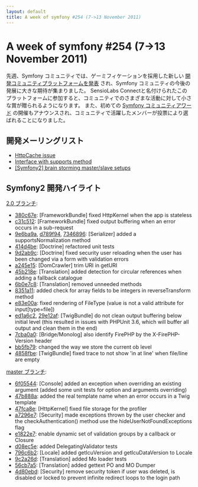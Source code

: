 ```yaml
---
layout: default
title: A week of symfony #254 (7->13 November 2011)
---
```


A week of symfony #254 (7->13 November 2011)
============================================

先週、Symfony コミュニティでは、ゲーミフィケーションを採用した新しい [開発コミュニティプラットフォームを発表](http://symfony.com/blog/developing-the-symfony-community) され、Symfony コミュニティの今後の発展に大きな期待が集まりました。
SensioLabs Connectと名付けられたこのプラットフォームに参加すると、コミュニティでのさまざまな活動に対して小さな賞が贈られるようになります。
また、初めての [Symfony コミュニティアワード](http://awards.symfony.com/) の開催もアナウンスされ、コミュニティで活躍したメンバーが投票により選ばれることになりました。
 
開発メーリングリスト
--------------------

  * [HttpCache issue](https://groups.google.com/forum/#!topic/symfony-devs/2qKekaBJfV4)
  * [Interface with supports method](https://groups.google.com/forum/#!topic/symfony-devs/cxWDUG5jo9Y)
  * [\[Symfony2\] brain storming master/slave setups](https://groups.google.com/forum/#!topic/symfony-devs/W865kY4rSUc)


Symfony2 開発ハイライト
-----------------------

[2.0 ブランチ](http://github.com/symfony/symfony/commits/2.0):

  * [380c67e](http://github.com/symfony/symfony/commit/380c67efc8bb5cc26d15269c145a2379d77729af "380c67efc8bb5cc26d15269c145a2379d77729af commit on github"): \[FrameworkBundle\] fixed HttpKernel when the app is stateless
  * [c31c512](http://github.com/symfony/symfony/commit/c31c512466c92faa59ec6f5db83df88fce870340 "c31c512466c92faa59ec6f5db83df88fce870340 commit on github"): \[FrameworkBundle\] fixed output buffering when an error occurs in a sub-request
  * [9e6ba9a](http://github.com/symfony/symfony/commit/9e6ba9ae893f5c16a42b36c10ac9dfb5b63f41df "9e6ba9ae893f5c16a42b36c10ac9dfb5b63f41df commit on github"), [d789f94](http://github.com/symfony/symfony/commit/d789f9424e0c93f7d98ae74817ccacb23555b754 "d789f9424e0c93f7d98ae74817ccacb23555b754 commit on github"), [7346896](http://github.com/symfony/symfony/commit/7346896129b7e1c466c160abf484ea8624fa8bec "7346896129b7e1c466c160abf484ea8624fa8bec commit on github"): \[Serializer\] added a supportsNormalization method
  * [414d4be](http://github.com/symfony/symfony/commit/414d4be7e81fecefa30f7f1c338f412565475c45 "414d4be7e81fecefa30f7f1c338f412565475c45 commit on github"): \[Doctrine\] refactored unit tests
  * [9d2ab9c](http://github.com/symfony/symfony/commit/9d2ab9ca9c1762c529e053cefd39a5e626102133 "9d2ab9ca9c1762c529e053cefd39a5e626102133 commit on github"): \[Doctrine\] fixed security user reloading when the user has been changed via a form with validation errors
  * [a245e15](http://github.com/symfony/symfony/commit/a245e154344c5860ba9847839afbd37326a44c35 "a245e154344c5860ba9847839afbd37326a44c35 commit on github"): \[DomCrawler\] trim URI in getURI
  * [45b218e](http://github.com/symfony/symfony/commit/45b218e7c4cb6f1d8280c6cd09b262395f8f24a4 "45b218e7c4cb6f1d8280c6cd09b262395f8f24a4 commit on github"): \[Translation\] added detection for circular references when adding a fallback catalogue
  * [6b0e7c8](http://github.com/symfony/symfony/commit/6b0e7c8c410bdc646e29b7af24d6664e5dd1d3ac "6b0e7c8c410bdc646e29b7af24d6664e5dd1d3ac commit on github"): \[Translation\] removed unneeded methods
  * [8351a11](http://github.com/symfony/symfony/commit/8351a112861cd1cc71fbe35d69455c504d2f6acf "8351a112861cd1cc71fbe35d69455c504d2f6acf commit on github"): added check for array fields to be integers in reverseTransform method
  * [e83e00a](http://github.com/symfony/symfony/commit/e83e00a7b881e6d1eccdd8c3213ca78c7add2d37 "e83e00a7b881e6d1eccdd8c3213ca78c7add2d37 commit on github"): fixed rendering of FileType (value is not a valid attribute for input[type=file])
  * [ed1a6c2](http://github.com/symfony/symfony/commit/ed1a6c2e453025ceff40193a1ac53aeb1f72647a "ed1a6c2e453025ceff40193a1ac53aeb1f72647a commit on github"), [29e12af](http://github.com/symfony/symfony/commit/29e12affb064882d5599f16a8e13f8975148520c "29e12affb064882d5599f16a8e13f8975148520c commit on github"): \[TwigBundle\] do not clean output buffering below initial level (this resulted in issues with PHPUnit 3.6, which will buffer all output and clean them in the end)
  * [7cba0a0](http://github.com/symfony/symfony/commit/7cba0a07b6e34ca4721e7be12d610a5dc3f3a5d4 "7cba0a07b6e34ca4721e7be12d610a5dc3f3a5d4 commit on github"): \[Bridge/Monolog\] also identify FirePHP by the X-FirePHP-Version header
  * [bb5fb79](http://github.com/symfony/symfony/commit/bb5fb79c3d86d86f286ac44a3ef77ccc7c1b9307 "bb5fb79c3d86d86f286ac44a3ef77ccc7c1b9307 commit on github"): changed the way we store the current ob level
  * [4858fbe](http://github.com/symfony/symfony/commit/4858fbe7e0f991dd3e8f0a3846eb0634b76fdd07 "4858fbe7e0f991dd3e8f0a3846eb0634b76fdd07 commit on github"): \[TwigBundle\] fixed trace to not show 'in at line' when file/line are empty

[master ブランチ](http://github.com/symfony/symfony/commits/master):

  * [6f05544](http://github.com/symfony/symfony/commit/6f05544424480f1ccd008cf773dc573d47586019 "6f05544424480f1ccd008cf773dc573d47586019 commit on github"): \[Console\] added an exception when overriding an existing argument (added some unit tests for option and arguments overriding)
  * [47b888a](http://github.com/symfony/symfony/commit/47b888a9579f65d10f568b90fa4820fb8c1c0208 "47b888a9579f65d10f568b90fa4820fb8c1c0208 commit on github"): added the real template name when an error occurs in a Twig template
  * [47fca8e](http://github.com/symfony/symfony/commit/47fca8e0a0ab74f88d2c37838d62344e28bb37a2 "47fca8e0a0ab74f88d2c37838d62344e28bb37a2 commit on github"): \[HttpKernel\] fixed file storage for the profiler
  * [a7296e7](http://github.com/symfony/symfony/commit/a7296e7c84df28201276648757b04b2da2526018 "a7296e7c84df28201276648757b04b2da2526018 commit on github"): \[Security\] made exceptions thrown by the user checker and the checkAuthentication() method use the hideUserNotFoundExceptions flag
  * [e1822e7](http://github.com/symfony/symfony/commit/e1822e78076040a64755b31f22e0d46f801d9bb0 "e1822e78076040a64755b31f22e0d46f801d9bb0 commit on github"): enable dynamic set of validation groups by a callback or Closure
  * [d08ec5e](http://github.com/symfony/symfony/commit/d08ec5e55f7e90a44589a50fdbc5c86f7278ff7f "d08ec5e55f7e90a44589a50fdbc5c86f7278ff7f commit on github"): added DelegatingValidator tests
  * [796c6b2](http://github.com/symfony/symfony/commit/796c6b2f8de8b3fc653542d2eb8f3b22501f2a1e "796c6b2f8de8b3fc653542d2eb8f3b22501f2a1e commit on github"): \[Locale\] added getIcuVersion and getIcuDataVersion to Locale
  * [9c2a26d](http://github.com/symfony/symfony/commit/9c2a26db12d6f5a488c4e22e2cb134e4039d30d5 "9c2a26db12d6f5a488c4e22e2cb134e4039d30d5 commit on github"): \[Translation\] added Mo loader tests
  * [56cb7a5](http://github.com/symfony/symfony/commit/56cb7a515bfb028e00767c3c73ed15d66a44fb6b "56cb7a515bfb028e00767c3c73ed15d66a44fb6b commit on github"): \[Translation\] added gettext PO and MO Dumper
  * [4d80ebd](http://github.com/symfony/symfony/commit/4d80ebd5c85743812a4859d26b2e5d204dfa59d7 "4d80ebd5c85743812a4859d26b2e5d204dfa59d7 commit on github"): \[Security\] remove security token if user was deleted, is disabled or locked to prevent infinite redirect loops to the login path

